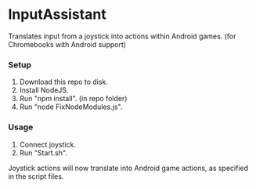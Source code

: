 # InputAssistant

Translates input from a joystick into actions within Android games. (for Chromebooks with Android support)

### Setup

1) Download this repo to disk.
2) Install NodeJS.
3) Run "npm install". (in repo folder)
4) Run "node FixNodeModules.js".

### Usage

1) Connect joystick.
2) Run "Start.sh".

Joystick actions will now translate into Android game actions, as specified in the script files.